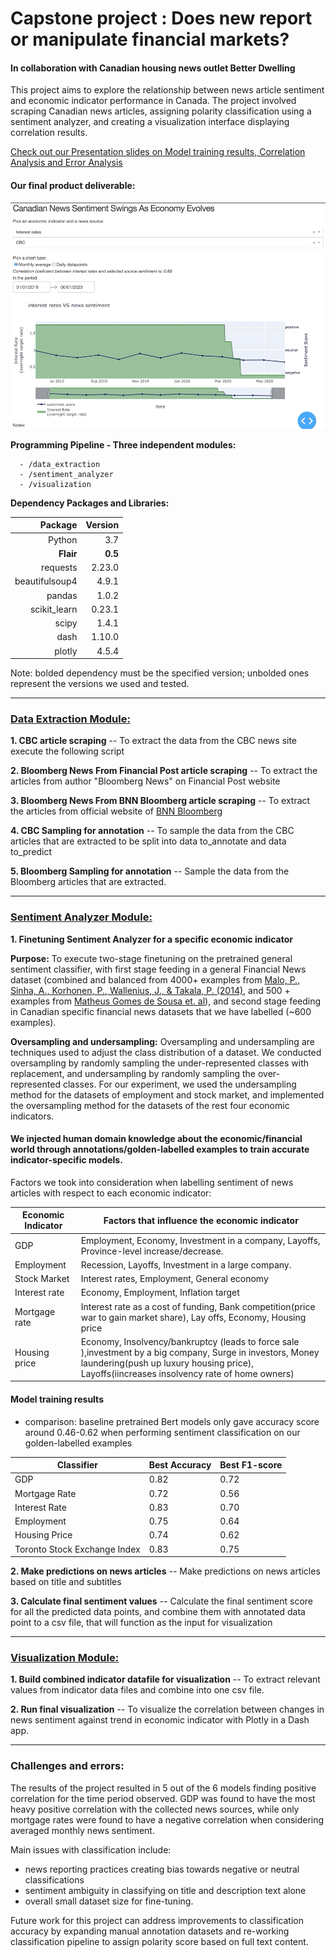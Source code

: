# Capstone project : Does new report or manipulate financial markets? 
#### In collaboration with Canadian housing news outlet Better Dwelling

This project aims to  explore the relationship between news article sentiment and economic indicator performance in Canada. The project involved scraping Canadian news articles, assigning polarity classification using a sentiment analyzer, and creating a visualization interface displaying correlation results.

[Check out our Presentation slides on Model training results, Correlation Analysis and Error Analysis](https://github.com/amlkteam/capstone/blob/master/Better%20Dwelling%20Capstone_Presentation_combined.pdf)

#### Our final product deliverable:
![Dash visualization app interface](https://github.com/amlkteam/capstone/blob/master/readme_img/switch_indicator_graphs.gif)


**Programming Pipeline - Three independent modules:**

```
  - /data_extraction
  - /sentiment_analyzer
  - /visualization
```

**Dependency Packages and Libraries:**

|Package| Version|
------:|-------:|
Python| 3.7|
**Flair**| **0.5** |
requests | 2.23.0 |
beautifulsoup4 | 4.9.1 |
pandas | 1.0.2 |
scikit_learn | 0.23.1 |
scipy | 1.4.1 |
dash | 1.10.0 |
plotly | 4.5.4  |

Note: bolded dependency must be the specified version; unbolded ones represent the versions we used and tested.

---------------------------------------------------------------------------------------------------------------------------
### <u>Data Extraction Module:</u>

**1. CBC  article scraping** -- To extract the data from the CBC news site execute the following script

**2. Bloomberg News From Financial Post article scraping** -- To extract the articles from author "Bloomberg News" on Financial Post website

**3. Bloomberg News From BNN Bloomberg article scraping** -- To extract the articles from official website of [BNN Bloomberg](https://www.bnnbloomberg.ca/) 

**4. CBC Sampling for annotation** -- To sample the data from the CBC articles that are extracted to be split into data to_annotate and data to_predict

**5. Bloomberg Sampling for annotation** -- Sample the data from the Bloomberg articles that are extracted.

-----------------------------------------------------------------------------------------------------------------------------

### <u>Sentiment Analyzer Module:</u>

**1. Finetuning Sentiment Analyzer for a specific economic indicator**

**Purpose:** To execute two-stage finetuning on the pretrained general sentiment classifier, with first stage feeding in a general Financial News dataset (combined and balanced from 4000+ examples from [Malo, P., Sinha, A., Korhonen, P., Wallenius, J., & Takala, P. (2014)](https://www.kaggle.com/ankurzing/sentiment-analysis-for-financial-news), and 500 + examples from [Matheus Gomes de Sousa et. al](https://drive.google.com/file/d/1eqNwkqb1tnaJm_l975K6LJBic8pMof1x/view)), and second stage feeding in Canadian specific financial news datasets that we have labelled (~600 examples).

**Oversampling and undersampling:** Oversampling and undersampling are techniques used to adjust the class distribution of a dataset. We conducted oversampling by randomly sampling the under-represented classes with replacement, and undersampling by randomly sampling the over-represented classes. For our experiment, we used the undersampling method for the datasets of employment and stock market, and implemented the oversampling method for the datasets of the rest four economic indicators.

#### We injected human domain knowledge about the economic/financial world through annotations/golden-labelled examples to train accurate indicator-specific models.  
Factors we took into consideration when labelling sentiment of news articles with respect to each economic indicator:

 Economic Indicator | Factors that influence the economic indicator
 --------|----------------------------
 GDP  | Employment, Economy, Investment in a company, Layoffs, Province-level increase/decrease.  
 Employment | Recession, Layoffs, Investment in a large company.
Stock Market | Interest rates, Employment, General economy
Interest rate | Economy, Employment, Inflation target
Mortgage rate | Interest rate as a cost of funding, Bank competition(price war to gain market share), Lay offs, Economy, Housing price
Housing price | Economy, Insolvency/bankruptcy (leads to force sale ),investment by a big company, Surge in investors, Money laundering(push up luxury housing price), Layoffs(iincreases insolvency rate of home owners)

#### Model training results
- comparison: baseline pretrained Bert models only gave accuracy score around 0.46-0.62 when performing sentiment classification on our golden-labelled examples

Classifier | Best Accuracy | Best F1-score
-----|--------------|-------------------
GDP | 0.82 | 0.72
Mortgage Rate | 0.72 | 0.56
Interest Rate| 0.83 | 0.70
Employment | 0.75 | 0.64
Housing Price | 0.74 | 0.62
Toronto Stock Exchange Index | 0.83 |0.75


**2. Make predictions on news articles** -- Make predictions on news articles based on title and subtitles

**3. Calculate final sentiment values** -- Calculate the final sentiment score for all the predicted data points, and combine them with annotated data point to a csv file, that will function as the input for visualization

-----------------------------------------------------------------------------------------------------------------------

### <u>Visualization Module:</u>

**1. Build combined indicator datafile for visualization** -- To extract relevant values from indicator data files and combine into one csv file. 

**2. Run final visualization** -- To visualize the correlation between changes in news sentiment against trend in economic indicator with Plotly in a Dash app.

------------------------------------------------------------------------------------------------------------------------
### Challenges and errors:

The results of the project resulted in 5 out of the 6 models finding positive correlation for the time period observed. GDP was found to have the most heavy positive correlation with the collected news sources, while only mortgage rates were found to have a negative correlation when considering averaged monthly news sentiment. 

Main issues with classification include: 
- news reporting practices creating bias towards negative or neutral classifications
- sentiment ambiguity in classifying on title and description text alone
- overall small dataset size for fine-tuning. 

Future work for this project can address improvements to classification accuracy by expanding manual annotation datasets and re-working classification pipeline to assign polarity score based on full text content.


